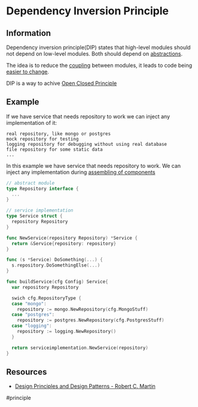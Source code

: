 # Dependency Inversion Principle

## Information
Dependency inversion principle(DIP) states that high-level modules should not depend on low-level modules. Both should depend on [abstractions](https://github.com/vimcki/design-principles/blob/master/Abstraction.md).

The idea is to reduce the [coupling](https://github.com/vimcki/design-principles/blob/master/Coupling.md) between modules, it leads to code being [easier to change](https://github.com/vimcki/design-principles/blob/master/Ready%20for%20Change.md).

DIP is a way to achive [Open Closed Principle](https://github.com/vimcki/design-principles/blob/master/Open%20Closed%20Principle.md)

## Example

If we have service that needs repository to work we can inject any implementation of it:
```
real repository, like mongo or postgres
mock repository for testing
logging repository for debugging without using real database
file repository for some static data
...
```

In this example we have service that needs repository to work. We can inject any implementation during [assembling of components](https://github.com/vimcki/design-principles/blob/master/Dependency%20Inversion%20Container.md)

```go
// abstract module
type Repository interface {
  ...
}
```

```go
// service implementation
type Service struct {
  repository Repository
}

func NewService(repository Repository) *Service {
  return &Service{repository: repository}
}

func (s *Service) DoSomething(...) {
  s.repository.DoSomethingElse(...)
}
```

```go
func buildService(cfg Config) Service{
  var repository Repository

  swich cfg.RepositoryType {
  case "mongo":
    repository := mongo.NewRepository(cfg.MongoStuff)
  case "postgres":
    repository := postgres.NewRepository(cfg.PostgresStuff)
  case "logging":
    repository := logging.NewRepository()
  }

  return serviceimplementation.NewService(repository)
}

```

## Resources

- [Design Principles and Design Patterns - Robert C. Martin](http://staff.cs.utu.fi/~jounsmed/doos_06/material/DesignPrinciplesAndPatterns.pdf)

#principle
